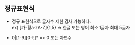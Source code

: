 ## 정규표현식

- 정규 표현식으로 글자수 제한 검사 가능하다.<br>
  ex) [가-힣a-zA-Z]{1,5} => 한글 또는 영어 최소 1글자 최대 5글자

- 0|[1-9][0-9]* => 0 또는 자연수
